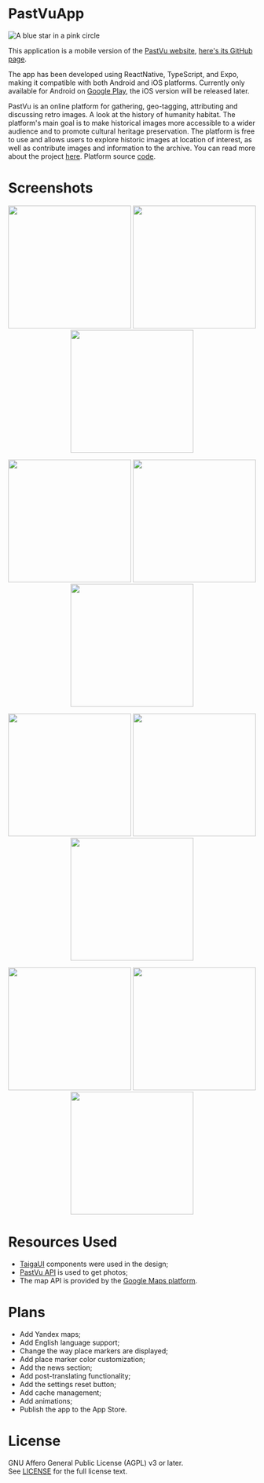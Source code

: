 # PastVuApp

![A blue star in a pink circle](img/logo.png)

This application is a mobile version of the [PastVu
website](https://pastvu.com/), [here's its GitHub
page](https://github.com/PastVu/pastvu).

The app has been developed using ReactNative, TypeScript, and Expo, making it
compatible with both Android and iOS platforms. Currently only available for
Android on [Google
Play](https://play.google.com/store/apps/details?id=com.pelixpng.PastVuApp),
the iOS version will be released later.

PastVu is an online platform for gathering, geo-tagging, attributing and
discussing retro images. A look at the history of humanity habitat. The
platform's main goal is to make historical images more accessible to a wider
audience and to promote cultural heritage preservation. The platform is free to
use and allows users to explore historic images at location of interest, as
well as contribute images and information to the archive. You can read more
about the project [here](https://docs.pastvu.com/en/about). Platform source
[code](https://github.com/PastVu).

# Screenshots

<p align="center">
  <img src="img/1.png" width="250" />
  <img src="img/2.png" width="250" /> 
  <img src="img/3.png" width="250" />
</p>

<p align="center">
  <img src="img/4.png" width="250" />
  <img src="img/5.png" width="250" /> 
  <img src="img/6.png" width="250" />
</p>

<p align="center">
  <img src="img/7.png" width="250" />
  <img src="img/8.png" width="250" /> 
  <img src="img/9.png" width="250" />
</p>

<p align="center">
  <img src="img/10.png" width="250" />
  <img src="img/11.png" width="250" /> 
  <img src="img/12.png" width="250" />
</p>

# Resources Used

- [TaigaUI](https://taiga-ui.dev/) components were used in the design;
- [PastVu API](https://docs.pastvu.com/dev/api) is used to get photos;
- The map API is provided by the [Google Maps
  platform](https://developers.google.com/maps).

# Plans

- Add Yandex maps;
- Add English language support;
- Change the way place markers are displayed;
- Add place marker color customization;
- Add the news section;
- Add post-translating functionality;
- Add the settings reset button;
- Add cache management;
- Add animations;
- Publish the app to the App Store.

# License

GNU Affero General Public License (AGPL) v3 or later.  
See [LICENSE](https://github.com/pelixpng/PastVuApp/blob/master/LICENSE) for
the full license text.
